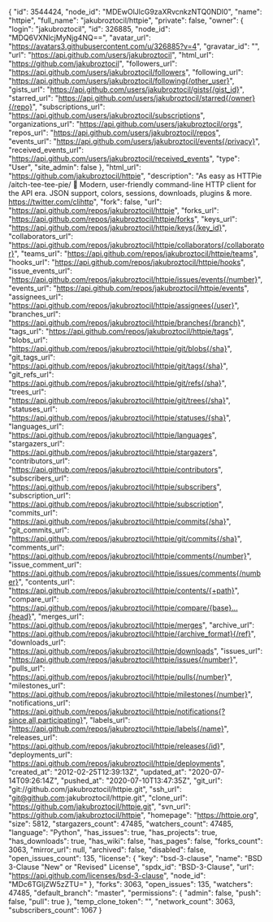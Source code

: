{
"id": 3544424,
"node_id": "MDEwOlJlcG9zaXRvcnkzNTQ0NDI0",
"name": "httpie",
"full_name": "jakubroztocil/httpie",
"private": false,
"owner": {
"login": "jakubroztocil",
"id": 326885,
"node_id": "MDQ6VXNlcjMyNjg4NQ==",
"avatar_url": "https://avatars3.githubusercontent.com/u/326885?v=4",
"gravatar_id": "",
"url": "https://api.github.com/users/jakubroztocil",
"html_url": "https://github.com/jakubroztocil",
"followers_url": "https://api.github.com/users/jakubroztocil/followers",
"following_url": "https://api.github.com/users/jakubroztocil/following{/other_user}",
"gists_url": "https://api.github.com/users/jakubroztocil/gists{/gist_id}",
"starred_url": "https://api.github.com/users/jakubroztocil/starred{/owner}{/repo}",
"subscriptions_url": "https://api.github.com/users/jakubroztocil/subscriptions",
"organizations_url": "https://api.github.com/users/jakubroztocil/orgs",
"repos_url": "https://api.github.com/users/jakubroztocil/repos",
"events_url": "https://api.github.com/users/jakubroztocil/events{/privacy}",
"received_events_url": "https://api.github.com/users/jakubroztocil/received_events",
"type": "User",
"site_admin": false
},
"html_url": "https://github.com/jakubroztocil/httpie",
"description": "As easy as HTTPie /aitch-tee-tee-pie/ 🥧 Modern, user-friendly command-line HTTP client for the API era. JSON support, colors, sessions, downloads, plugins & more. https://twitter.com/clihttp",
"fork": false,
"url": "https://api.github.com/repos/jakubroztocil/httpie",
"forks_url": "https://api.github.com/repos/jakubroztocil/httpie/forks",
"keys_url": "https://api.github.com/repos/jakubroztocil/httpie/keys{/key_id}",
"collaborators_url": "https://api.github.com/repos/jakubroztocil/httpie/collaborators{/collaborator}",
"teams_url": "https://api.github.com/repos/jakubroztocil/httpie/teams",
"hooks_url": "https://api.github.com/repos/jakubroztocil/httpie/hooks",
"issue_events_url": "https://api.github.com/repos/jakubroztocil/httpie/issues/events{/number}",
"events_url": "https://api.github.com/repos/jakubroztocil/httpie/events",
"assignees_url": "https://api.github.com/repos/jakubroztocil/httpie/assignees{/user}",
"branches_url": "https://api.github.com/repos/jakubroztocil/httpie/branches{/branch}",
"tags_url": "https://api.github.com/repos/jakubroztocil/httpie/tags",
"blobs_url": "https://api.github.com/repos/jakubroztocil/httpie/git/blobs{/sha}",
"git_tags_url": "https://api.github.com/repos/jakubroztocil/httpie/git/tags{/sha}",
"git_refs_url": "https://api.github.com/repos/jakubroztocil/httpie/git/refs{/sha}",
"trees_url": "https://api.github.com/repos/jakubroztocil/httpie/git/trees{/sha}",
"statuses_url": "https://api.github.com/repos/jakubroztocil/httpie/statuses/{sha}",
"languages_url": "https://api.github.com/repos/jakubroztocil/httpie/languages",
"stargazers_url": "https://api.github.com/repos/jakubroztocil/httpie/stargazers",
"contributors_url": "https://api.github.com/repos/jakubroztocil/httpie/contributors",
"subscribers_url": "https://api.github.com/repos/jakubroztocil/httpie/subscribers",
"subscription_url": "https://api.github.com/repos/jakubroztocil/httpie/subscription",
"commits_url": "https://api.github.com/repos/jakubroztocil/httpie/commits{/sha}",
"git_commits_url": "https://api.github.com/repos/jakubroztocil/httpie/git/commits{/sha}",
"comments_url": "https://api.github.com/repos/jakubroztocil/httpie/comments{/number}",
"issue_comment_url": "https://api.github.com/repos/jakubroztocil/httpie/issues/comments{/number}",
"contents_url": "https://api.github.com/repos/jakubroztocil/httpie/contents/{+path}",
"compare_url": "https://api.github.com/repos/jakubroztocil/httpie/compare/{base}...{head}",
"merges_url": "https://api.github.com/repos/jakubroztocil/httpie/merges",
"archive_url": "https://api.github.com/repos/jakubroztocil/httpie/{archive_format}{/ref}",
"downloads_url": "https://api.github.com/repos/jakubroztocil/httpie/downloads",
"issues_url": "https://api.github.com/repos/jakubroztocil/httpie/issues{/number}",
"pulls_url": "https://api.github.com/repos/jakubroztocil/httpie/pulls{/number}",
"milestones_url": "https://api.github.com/repos/jakubroztocil/httpie/milestones{/number}",
"notifications_url": "https://api.github.com/repos/jakubroztocil/httpie/notifications{?since,all,participating}",
"labels_url": "https://api.github.com/repos/jakubroztocil/httpie/labels{/name}",
"releases_url": "https://api.github.com/repos/jakubroztocil/httpie/releases{/id}",
"deployments_url": "https://api.github.com/repos/jakubroztocil/httpie/deployments",
"created_at": "2012-02-25T12:39:13Z",
"updated_at": "2020-07-14T09:26:14Z",
"pushed_at": "2020-07-10T13:47:35Z",
"git_url": "git://github.com/jakubroztocil/httpie.git",
"ssh_url": "git@github.com:jakubroztocil/httpie.git",
"clone_url": "https://github.com/jakubroztocil/httpie.git",
"svn_url": "https://github.com/jakubroztocil/httpie",
"homepage": "https://httpie.org",
"size": 5812,
"stargazers_count": 47485,
"watchers_count": 47485,
"language": "Python",
"has_issues": true,
"has_projects": true,
"has_downloads": true,
"has_wiki": false,
"has_pages": false,
"forks_count": 3063,
"mirror_url": null,
"archived": false,
"disabled": false,
"open_issues_count": 135,
"license": {
"key": "bsd-3-clause",
"name": "BSD 3-Clause \"New\" or \"Revised\" License",
"spdx_id": "BSD-3-Clause",
"url": "https://api.github.com/licenses/bsd-3-clause",
"node_id": "MDc6TGljZW5zZTU="
},
"forks": 3063,
"open_issues": 135,
"watchers": 47485,
"default_branch": "master",
"permissions": {
"admin": false,
"push": false,
"pull": true
},
"temp_clone_token": "",
"network_count": 3063,
"subscribers_count": 1067
}
